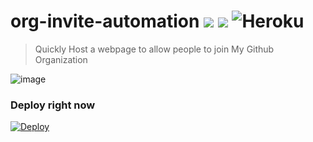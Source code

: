 # org-invite-automation [![](https://img.shields.io/github/stars/roharon/org-invite-automation.svg?style=social)](https://github.com/roharon/org-invite-automation/stargazers) ![](https://img.shields.io/github/last-commit/roharon/org-invite-automation) ![Heroku](https://heroku-badge.herokuapp.com/?app=heroku-badge&svg=1)

> Quickly Host a webpage to allow people to join My Github Organization

![image](https://user-images.githubusercontent.com/4939738/90268208-a2224300-de91-11ea-97af-12d8a2bb805f.png)

### Deploy right now
[![Deploy](https://www.herokucdn.com/deploy/button.svg)](https://heroku.com/deploy)

